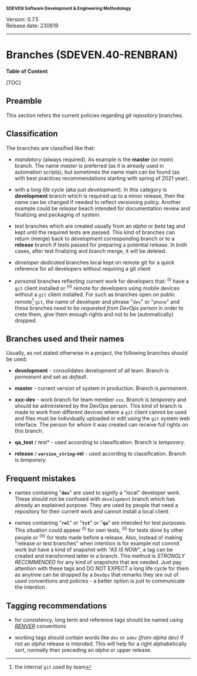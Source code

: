 <small>**SDEVEN Software Development & Engineering Methodology**</small>

Version: 0.7.5<br>
Release date: 230619

***

# Branches (SDEVEN.40-RENBRAN)

**Table of Content**

[TOC]



## Preamble

This section refers the current policies regarding *git repository* branches.



## Classification

The branches are classified like that:

* *mandatory* (always required). As example is the **master** (or *main*) branch. The name *master* is preferred (as it is already used in automation scripts), but sometimes the name main can be found (as with best practices recommendations starting with spring of 2021 year). 

* with a *long life cycle* (aka just *development*). In this category is **development** branch which is required up to a minor release, then the name can be changed if needed to reflect versioning policy. Another example could be *release* beach intended for documentation review and finalizing and packaging of system. 

* *test* branches which are created usually from an *alpha* or *beta* tag and kept until the required tests are passed. This kind of branches can return (merge) back to *development* corresponding branch or to a **release** branch if tests passed for preparing a potential release. In both cases, after test finalizing and branch merge, it will be deleted. 

* *developer dedicated* branches local kept on remote git for a quick reference for all developers without requiring a git client 

* *personal* branches reflecting current work for developers that: <sup>(i)</sup> have a `git` client installed or <sup>(ii)</sup> remote for developers using mobile devices without a `git` client installed. For such as branches open on public remote[^public_remote] `git`, the name of developer and phrase "`dev`" or "`phone`" and these branches *need to be requested from DevOps person* in order to crete them, give them enough rights and not to be (automatically) dropped. 


[^public_remote]: the internal `git` used by team




## Branches used and their names

Usually, as not stated otherwise in a project, the following branches should be used:

* **development** - consolidates development of all team. Branch is *permanent* and set as *default*.

* **master** - current version of system in production. Branch is *permanent*.

* **xxx-dev** - work branch for team member `xxx`. Branch is *temporary* and should be administered by the DevOps person. This kind of branch is made to work from different devices where a `git` client cannot be used and files must be individually uploaded or edit using the `git` system web interface. The person for whom it was created can receive full rights on this branch.

* **qa_test** / *t*est* - used according to classification. Branch is *temporary*.

* **release** / **`version_string`-rel** - used according to classification. Branch is *temporary*.



## Frequent mistakes

* names containing "**`dev`**" are used to signify a "local" developer work. These should not be confused with *`development`* branch which has already an explained purpose. They are used by people that need a repository for their current work and cannot install a local client.

* names containing "**`rel`**"  or "**`tst`**" or "**`qa`**" are intended for test purposes. This situation could appear <sup>(i)</sup> for own tests, <sup>(ii)</sup> for tests done by other people or <sup>(iii)</sup> for tests made before a release. Also, instead of making "release or test branches" when intention is for example not commit work but have a kind of snapshot with *"AS IS NOW"*, a tag can be created and transformed latter in a branch. This method is *STRONGLY RECOMMENDED* for any kind of snapshots that are needed. Just pay attention with these tags and DO NOT EXPECT a long life cycle for them as anytime can be dropped by a `DevOps` that remarks they are out of used conventions and policies - a better option is just to communicate the intention.



## Tagging recommendations

* for consistency, long term and reference tags should be named using *[RENVER](SDEVEN.30_RENVER.md)* conventions

* working tags should contain words like `dev` or `adev` *(from alpha dev)* if not an *alpha* release is intended. This will help for a right alphabetically sort, normally their preceding an *alpha* or upper release.




